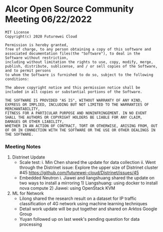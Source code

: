 # Alcor Open Source Community Meeting 06/22/2022


    MIT License
    Copyright(c) 2020 Futurewei Cloud

    Permission is hereby granted,
    free of charge, to any person obtaining a copy of this software and associated documentation files(the "Software"), to deal in the Software without restriction,
    including without limitation the rights to use, copy, modify, merge, publish, distribute, sublicense, and / or sell copies of the Software, and to permit persons
    to whom the Software is furnished to do so, subject to the following conditions:

    The above copyright notice and this permission notice shall be included in all copies or substantial portions of the Software.

    THE SOFTWARE IS PROVIDED "AS IS", WITHOUT WARRANTY OF ANY KIND, EXPRESS OR IMPLIED, INCLUDING BUT NOT LIMITED TO THE WARRANTIES OF MERCHANTABILITY,
    FITNESS FOR A PARTICULAR PURPOSE AND NONINFRINGEMENT. IN NO EVENT SHALL THE AUTHORS OR COPYRIGHT HOLDERS BE LIABLE FOR ANY CLAIM, DAMAGES OR OTHER LIABILITY,
    WHETHER IN AN ACTION OF CONTRACT, TORT OR OTHERWISE, ARISING FROM, OUT OF OR IN CONNECTION WITH THE SOFTWARE OR THE USE OR OTHER DEALINGS IN THE SOFTWARE.

### Meeting Notes 

1. Distrinet Update
    * Scale test:
        i. Min Chen shared the update for data collection 
        ii. Went through the Distrinet issue: Explore the upper size of Distrinet cluster #45 https://github.com/futurewei-cloud/Distrinet/issues/45 
    *  Embedded Neutron
        i. Jiawei and liangshuang shared the update on two ways to install a mirroring 
            1) Liangshuang: using docker to install nova compute 
            2) Jiawei: using OpenStack KVM
2. ML for Network
    * Lilong shared the research result on a dataset for IP traffic classification of 4G network using machine learning techniques 
    * Detail work update will be put together and shared on Arktos Google Group
    * Yuyan followed up on last week's pending question for data processing 
